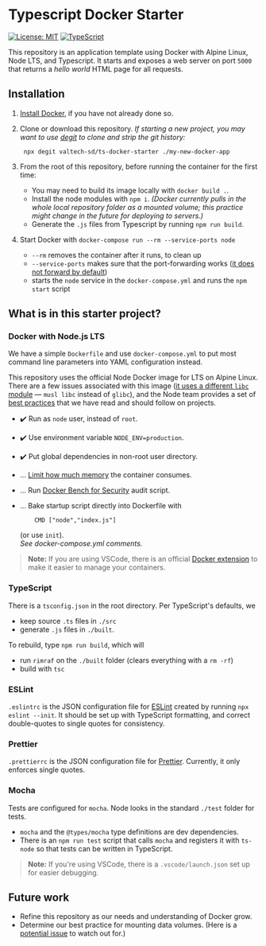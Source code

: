 # Typescript Docker Starter

[![License: MIT](https://img.shields.io/badge/License-MIT-yellow.svg)](https://opensource.org/licenses/MIT)
[![TypeScript](https://badges.frapsoft.com/typescript/code/typescript.svg)](https://github.com/ellerbrock/typescript-badges/)


This repository is an application template using Docker with Alpine Linux, Node LTS, and Typescript. It starts and exposes a web server on port `5000` that returns a *hello world* HTML page for all requests. 

## Installation

1. [Install Docker](https://www.docker.com/products/docker-desktop), if you have not already done so.
2. Clone or download this repository. *If starting a new project, you may want to use [degit](https://github.com/Rich-Harris/degit) to clone and strip the git history:* 

        npx degit valtech-sd/ts-docker-starter ./my-new-docker-app  

3. From the root of this repository, before running the container for the first time: 

     - You may need to build its image locally with `docker build .`.
     - Install the node modules with `npm i`.  *(Docker currently pulls in the whole local repository folder as a mounted volume; this practice might change in the future for deploying to servers.)*
     - Generate the `.js` files from Typescript by running `npm run build`.

4. Start Docker with `docker-compose run --rm --service-ports node` 

     - `--rm` removes the container after it runs, to clean up
     - `--service-ports` makes sure that the port-forwarding works ([it does not forward by default](https://docs.docker.com/compose/reference/run/))
     - starts the `node` service in the `docker-compose.yml` and runs the `npm start` script

## What is in this starter project?

### Docker with Node.js LTS

We have a simple `Dockerfile` and use `docker-compose.yml` to put most command line parameters into YAML configuration instead.

This repository uses the official Node Docker image for LTS on Alpine Linux. There are a few issues associated with this image ([it uses a different `libc` module](https://github.com/nodejs/docker-node#nodealpine) — `musl libc` instead of `glibc`), and the Node team provides a set of [best practices](https://github.com/nodejs/docker-node/blob/master/docs/BestPractices.md) that we have read and should follow on projects.

- ✔️ Run as `node` user, instead of `root`.
- ✔️ Use environment variable `NODE_ENV=production`.
- ✔️ Put global dependencies in non-root user directory.
- ... [Limit how much memory](https://docs.docker.com/config/containers/resource_constraints/#limit-a-containers-access-to-memory) the container consumes.
- ... Run [Docker Bench for Security](https://github.com/docker/docker-bench-security) audit script.
- ... Bake startup script directly into Dockerfile with 

          CMD ["node","index.js"]

     (or use `init`).  
     *See docker-compose.yml comments.*

> **Note:** If you are using VSCode, there is an official [Docker extension](https://marketplace.visualstudio.com/items?itemName=ms-azuretools.vscode-docker) to make it easier to manage your containers.

### TypeScript

There is a `tsconfig.json` in the root directory. Per TypeScript's defaults, we 
- keep source `.ts` files in `./src` 
- generate `.js` files in `./built`.  

To rebuild, type `npm run build`, which will 

- run `rimraf` on the `./built` folder (clears everything with a `rm -rf`)
- build with `tsc`

### ESLint

`.eslintrc` is the JSON configuration file for [ESLint](https://eslint.org) created by running `npx eslint --init`. It should be set up with TypeScript formatting, and correct double-quotes to single quotes for consistency.

### Prettier

`.prettierrc` is the JSON configuration file for [Prettier](https://prettier.io). Currently, it only enforces single quotes.

### Mocha

Tests are configured for `mocha`. Node looks in the standard `./test` folder for tests.

- `mocha` and the `@types/mocha` type definitions are dev dependencies.
- There is an `npm run test` script that calls `mocha` and registers it with `ts-node` so that tests can be written in TypeScript.

> **Note:** If you're using VSCode, there is a `.vscode/launch.json` set up for easier debugging.

## Future work

- Refine this repository as our needs and understanding of Docker grow.
- Determine our best practice for mounting data volumes. (Here is a [potential issue](https://stackoverflow.com/questions/30043872/docker-compose-node-modules-not-present-in-a-volume-after-npm-install-succeeds) to watch out for.)